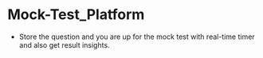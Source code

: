 # Mock-Test_Platform
- Store the question and you are up for the mock test with real-time timer and also get result insights.
